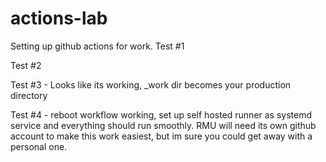 # actions-lab

Setting up github actions for work. Test #1

Test #2

Test #3 - Looks like its working, _work dir becomes your production directory

Test #4 - reboot workflow working, set up self hosted runner as systemd service and everything should run smoothly. RMU will need its own github account to make this work easiest, but im sure you could get away with a personal one.
